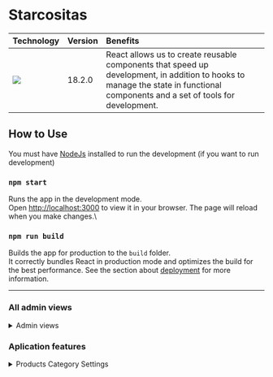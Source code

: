 # Starcositas

|Technology                                                             |Version        | Benefits
|:----------------------------------------------------------------------|:--------------|:------------------------------------------------------------------------------------------------------------------------------------------------------------------------------------------------------------------------------------------------|
|<img src="https://img.shields.io/badge/React-blue">             |18.2.0       | React allows us to create reusable components that speed up development, in addition to hooks to manage the state in functional components and a set of tools for development. |


## How to Use
You must have [NodeJs](https://nodejs.org/en) installed to run the development (if you want to run development)
### `npm start`
Runs the app in the development mode.\
Open [http://localhost:3000](http://localhost:3000) to view it in your browser.
The page will reload when you make changes.\

### `npm run build`
Builds the app for production to the `build` folder.\
It correctly bundles React in production mode and optimizes the build for the best performance.
See the section about [deployment](https://facebook.github.io/create-react-app/docs/deployment) for more information.

---
### All admin views
<details> 
<summary> Admin views</summary>

### Users list
![User list](https://awo.jpruezkiez.com/sc7zDq.png)

### Specific user profile

![User Profile via admin view](https://awo.jpruezkiez.com/618dNU.png)
**Note: user personal profile resembles the image above**

 ### Admin orders view

![Orders View](https://awo.jpruezkiez.com/qOKhzn.png)

</details>

### Aplication features

<details> 
<summary> Products Category Settings</summary>

### Category settings

You may add as many categories as you need via the **Navbar** component, this will trigger the category set State as defined in the **Context.js** file.

![Navbar  with 1 category](https://awo.jpruezkiez.com/Uf7Wt6.png)

***You may adjust the filtering criteria for the products in the context file:***
![contextfilter](https://awo.jpruezkiez.com/M1zGuL.png)

</details>